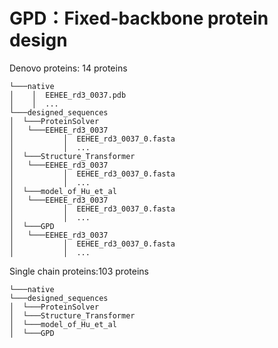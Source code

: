 # GPD：Fixed-backbone protein design

Denovo proteins: 14 proteins


	└───native
	│    │  EEHEE_rd3_0037.pdb
	│    │  ...
	└───designed_sequences
	│  └───ProteinSolver
	│  	└───EEHEE_rd3_0037
	│    		│  EEHEE_rd3_0037_0.fasta
	│    		│  ...
	│  └───Structure_Transformer
	│  	└───EEHEE_rd3_0037
	│    		│  EEHEE_rd3_0037_0.fasta
	│    		│  ...	
	│  └───model_of_Hu_et_al
	│  	└───EEHEE_rd3_0037
	│    		│  EEHEE_rd3_0037_0.fasta
	│    		│  ...	
	│  └───GPD
	│  	└───EEHEE_rd3_0037
	│    		│  EEHEE_rd3_0037_0.fasta
	│    		│  ...	
  
Single chain proteins:103 proteins

	└───native
	└───designed_sequences
	│  └───ProteinSolver
	│  └───Structure_Transformer
	│  └───model_of_Hu_et_al
	│  └───GPD

